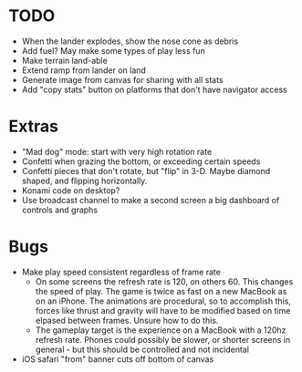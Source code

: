 # TODO

- When the lander explodes, show the nose cone as debris
- Add fuel? May make some types of play less fun
- Make terrain land-able
- Extend ramp from lander on land
- Generate image from canvas for sharing with all stats
- Add "copy stats" button on platforms that don't have navigator access

# Extras

- "Mad dog" mode: start with very high rotation rate
- Confetti when grazing the bottom, or exceeding certain speeds
- Confetti pieces that don't rotate, but "flip" in 3-D. Maybe diamond shaped, and flipping horizontally.
- Konami code on desktop?
- Use broadcast channel to make a second screen a big dashboard of controls and graphs

# Bugs

- Make play speed consistent regardless of frame rate
  - On some screens the refresh rate is 120, on others 60. This changes the speed of play. The game is twice as fast on a new MacBook as on an iPhone. The animations are procedural, so to accomplish this, forces like thrust and gravity will have to be modified based on time elpased between frames. Unsure how to do this.
  - The gameplay target is the experience on a MacBook with a 120hz refresh rate. Phones could possibly be slower, or shorter screens in general - but this should be controlled and not incidental
- iOS safari "from" banner cuts off bottom of canvas
